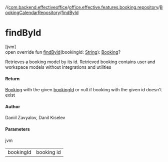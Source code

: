//[com.backend.effectiveoffice](../../../index.md)/[office.effective.features.booking.repository](../index.md)/[BookingCalendarRepository](index.md)/[findById](find-by-id.md)

# findById

[jvm]\
open override fun [findById](find-by-id.md)(bookingId: [String](https://kotlinlang.org/api/latest/jvm/stdlib/kotlin/-string/index.html)): [Booking](../../office.effective.model/-booking/index.md)?

Retrieves a booking model by its id. Retrieved booking contains user and workspace models without integrations and utilities

#### Return

[Booking](../../office.effective.model/-booking/index.md) with the given [bookingId](find-by-id.md) or null if booking with the given id doesn't exist

#### Author

Daniil Zavyalov, Danil Kiselev

#### Parameters

jvm

| | |
|---|---|
| bookingId | booking id |
